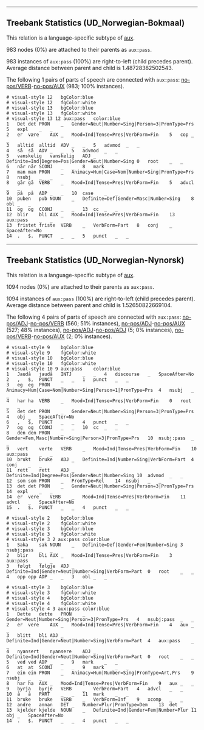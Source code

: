 

--------------------------------------------------------------------------------

## Treebank Statistics (UD_Norwegian-Bokmaal)

This relation is a language-specific subtype of [aux]().

983 nodes (0%) are attached to their parents as `aux:pass`.

983 instances of `aux:pass` (100%) are right-to-left (child precedes parent).
Average distance between parent and child is 1.48728382502543.

The following 1 pairs of parts of speech are connected with `aux:pass`: [no-pos/VERB]()-[no-pos/AUX]() (983; 100% instances).


~~~ conllu
# visual-style 12	bgColor:blue
# visual-style 12	fgColor:white
# visual-style 13	bgColor:blue
# visual-style 13	fgColor:white
# visual-style 13 12 aux:pass	color:blue
1	Det	det	PRON	_	Gender=Neut|Number=Sing|Person=3|PronType=Prs	5	expl	_	_
2	er	være	AUX	_	Mood=Ind|Tense=Pres|VerbForm=Fin	5	cop	_	_
3	alltid	alltid	ADV	_	_	5	advmod	_	_
4	så	så	ADV	_	_	5	advmod	_	_
5	vanskelig	vanskelig	ADJ	_	Definite=Ind|Degree=Pos|Gender=Neut|Number=Sing	0	root	_	_
6	når	når	SCONJ	_	_	8	mark	_	_
7	man	man	PRON	_	Animacy=Hum|Case=Nom|Number=Sing|PronType=Prs	8	nsubj	_	_
8	går	gå	VERB	_	Mood=Ind|Tense=Pres|VerbForm=Fin	5	advcl	_	_
9	på	på	ADP	_	_	10	case	_	_
10	puben	pub	NOUN	_	Definite=Def|Gender=Masc|Number=Sing	8	obl	_	_
11	og	og	CCONJ	_	_	13	cc	_	_
12	blir	bli	AUX	_	Mood=Ind|Tense=Pres|VerbForm=Fin	13	aux:pass	_	_
13	fristet	friste	VERB	_	VerbForm=Part	8	conj	_	SpaceAfter=No
14	.	$.	PUNCT	_	_	5	punct	_	_

~~~




--------------------------------------------------------------------------------

## Treebank Statistics (UD_Norwegian-Nynorsk)

This relation is a language-specific subtype of [aux]().

1094 nodes (0%) are attached to their parents as `aux:pass`.

1094 instances of `aux:pass` (100%) are right-to-left (child precedes parent).
Average distance between parent and child is 1.52650822669104.

The following 4 pairs of parts of speech are connected with `aux:pass`: [no-pos/ADJ]()-[no-pos/VERB]() (560; 51% instances), [no-pos/ADJ]()-[no-pos/AUX]() (527; 48% instances), [no-pos/ADJ]()-[no-pos/ADJ]() (5; 0% instances), [no-pos/VERB]()-[no-pos/AUX]() (2; 0% instances).


~~~ conllu
# visual-style 9	bgColor:blue
# visual-style 9	fgColor:white
# visual-style 10	bgColor:blue
# visual-style 10	fgColor:white
# visual-style 10 9 aux:pass	color:blue
1	Jaudå	jaudå	INTJ	_	_	4	discourse	_	SpaceAfter=No
2	,	$,	PUNCT	_	_	1	punct	_	_
3	eg	eg	PRON	_	Animacy=Hum|Case=Nom|Number=Sing|Person=1|PronType=Prs	4	nsubj	_	_
4	har	ha	VERB	_	Mood=Ind|Tense=Pres|VerbForm=Fin	0	root	_	_
5	det	det	PRON	_	Gender=Neut|Number=Sing|Person=3|PronType=Prs	4	obj	_	SpaceAfter=No
6	,	$,	PUNCT	_	_	4	punct	_	_
7	og	og	CCONJ	_	_	10	cc	_	_
8	den	den	PRON	_	Gender=Fem,Masc|Number=Sing|Person=3|PronType=Prs	10	nsubj:pass	_	_
9	vert	verte	VERB	_	Mood=Ind|Tense=Pres|VerbForm=Fin	10	aux:pass	_	_
10	brukt	bruke	ADJ	_	Definite=Ind|Number=Sing|VerbForm=Part	4	conj	_	_
11	rett	rett	ADJ	_	Definite=Ind|Degree=Pos|Gender=Neut|Number=Sing	10	advmod	_	_
12	som	som	PRON	_	PronType=Rel	14	nsubj	_	_
13	det	det	PRON	_	Gender=Neut|Number=Sing|Person=3|PronType=Prs	14	expl	_	_
14	er	vere	VERB	_	Mood=Ind|Tense=Pres|VerbForm=Fin	11	advcl	_	SpaceAfter=No
15	.	$.	PUNCT	_	_	4	punct	_	_

~~~


~~~ conllu
# visual-style 2	bgColor:blue
# visual-style 2	fgColor:white
# visual-style 3	bgColor:blue
# visual-style 3	fgColor:white
# visual-style 3 2 aux:pass	color:blue
1	Saka	sak	NOUN	_	Definite=Def|Gender=Fem|Number=Sing	3	nsubj:pass	_	_
2	blir	bli	AUX	_	Mood=Ind|Tense=Pres|VerbForm=Fin	3	aux:pass	_	_
3	følgt	følgje	ADJ	_	Definite=Ind|Gender=Neut|Number=Sing|VerbForm=Part	0	root	_	_
4	opp	opp	ADP	_	_	3	obl	_	_

~~~


~~~ conllu
# visual-style 3	bgColor:blue
# visual-style 3	fgColor:white
# visual-style 4	bgColor:blue
# visual-style 4	fgColor:white
# visual-style 4 3 aux:pass	color:blue
1	Dette	dette	PRON	_	Gender=Neut|Number=Sing|Person=3|PronType=Prs	4	nsubj:pass	_	_
2	er	vere	AUX	_	Mood=Ind|Tense=Pres|VerbForm=Fin	4	aux	_	_
3	blitt	bli	ADJ	_	Definite=Ind|Gender=Neut|Number=Sing|VerbForm=Part	4	aux:pass	_	_
4	nyansert	nyansere	ADJ	_	Definite=Ind|Gender=Neut|Number=Sing|VerbForm=Part	0	root	_	_
5	ved	ved	ADP	_	_	9	mark	_	_
6	at	at	SCONJ	_	_	9	mark	_	_
7	ein	ein	PRON	_	Animacy=Hum|Number=Sing|PronType=Art,Prs	9	nsubj	_	_
8	har	ha	AUX	_	Mood=Ind|Tense=Pres|VerbForm=Fin	9	aux	_	_
9	byrja	byrje	VERB	_	VerbForm=Part	4	advcl	_	_
10	å	å	PART	_	_	11	mark	_	_
11	bruke	bruke	VERB	_	VerbForm=Inf	9	xcomp	_	_
12	andre	annan	DET	_	Number=Plur|PronType=Dem	13	det	_	_
13	kjelder	kjelde	NOUN	_	Definite=Ind|Gender=Fem|Number=Plur	11	obj	_	SpaceAfter=No
14	.	$.	PUNCT	_	_	4	punct	_	_

~~~


